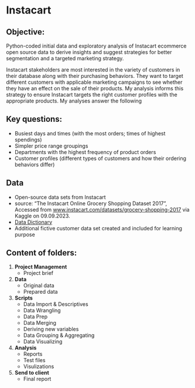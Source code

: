 # Instacart
## Objective: 
Python-coded initial data and exploratory analysis of Instacart ecommerce open source data to derive insights and suggest strategies for better segmentation and a targeted marketing strategy.

Instacart stakeholders are most interested in the variety of customers in their database along with their purchasing behaviors. They want to target different customers with applicable marketing campaigns to see whether they have an effect on the sale of their products. My analysis informs  this strategy to ensure Instacart targets the right customer profiles with the appropriate products. My analyses answer the following
## Key questions:
- Busiest days and times (with the most orders; times of highest spendings)
- Simpler price range groupings
- Departments with the highest frequency of product orders
- Customer profiles (different types of customers and how their ordering behaviors differ)

## Data
- Open-source data sets from Instacart
- source: “The Instacart Online Grocery Shopping Dataset 2017”, Accessed from www.instacart.com/datasets/grocery-shopping-2017 via Kaggle on 09.09.2023.
- [Data Dictionary](https://gist.github.com/jeremystan/c3b39d947d9b88b3ccff3147dbcf6c6b)
- Additional fictive customer data set created and included for learning purpose

## Content of folders:
1. **Project Management**
   - Project brief
2. **Data**
   - Original data
   - Prepared data
3. **Scripts**
   - Data Import & Descriptives
   - Data Wrangling
   - Data Prep
   - Data Merging
   - Deriving new variables
   - Data Grouping & Aggregating
   - Data Visualizing
4. **Analysis**
   - Reports
   - Test files
   - Visulizations
5. **Send to client**
   - Final report
